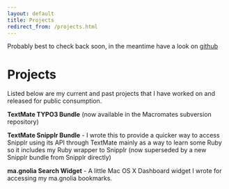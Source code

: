 ```yaml
---
layout: default
title: Projects
redirect_from: /projects.html
---
```

Probably best to check back soon, in the meantime have a look on [github](http://github.com/andyh)

# Projects

Listed below are my current and past projects that I have worked on and released for public consumption.

**TextMate TYPO3 Bundle** (now available in the Macromates subversion repository)

**TextMate Snipplr Bundle** - I wrote this to provide a quicker way to access Snipplr using its API through TextMate mainly as a way to learn some Ruby so it includes my Ruby wrapper to Snipplr (now superseded by a new Snipplr bundle from Snipplr directly)

**ma.gnolia Search Widget** - A little Mac OS X Dashboard widget I wrote for accessing my ma.gnolia bookmarks.
